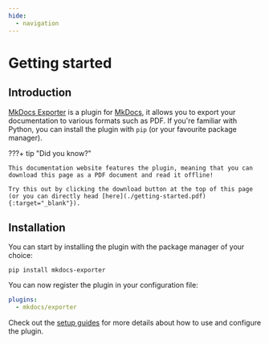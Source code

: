 ```yaml
---
hide:
  - navigation
---
```


# Getting started

## Introduction

[MkDocs Exporter](/) is a plugin for [MkDocs](https://www.mkdocs.org/), it allows you to export your documentation to various formats such as PDF. If you're familiar with Python, you can install the plugin with `pip` (or your favourite package manager).

???+ tip "Did you know?"

    This documentation website features the plugin, meaning that you can download this page as a PDF document and read it offline!

    Try this out by clicking the download button at the top of this page (or you can directly head [here](./getting-started.pdf){:target="_blank"}).



## Installation

You can start by installing the plugin with the package manager of your choice:

```
pip install mkdocs-exporter
```

You can now register the plugin in your configuration file:

```yaml
plugins:
  - mkdocs/exporter
```

Check out the [setup guides](/setup) for more details about how to use and configure the plugin.
